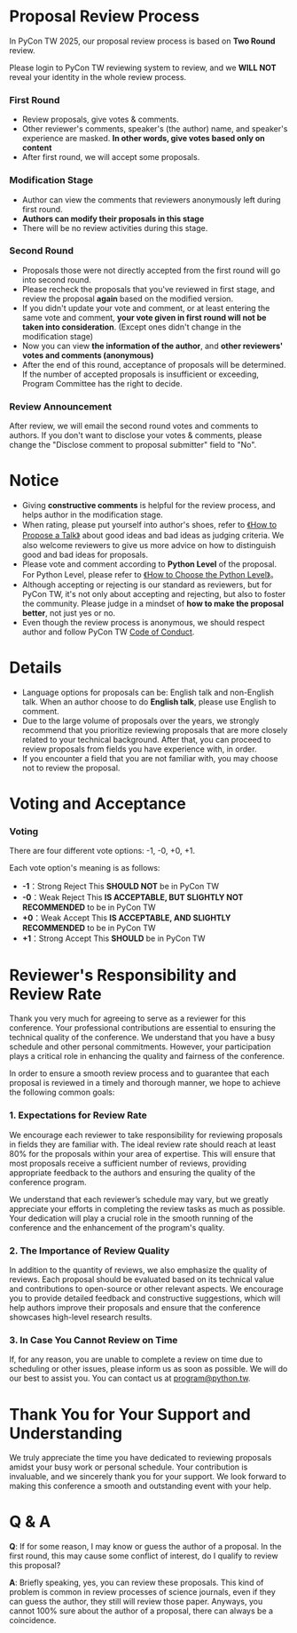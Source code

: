 # Proposal Review Process

In PyCon TW 2025, our proposal review process is based on **Two Round** review.

Please login to PyCon TW reviewing system to review, and we **WILL NOT** reveal your identity in the whole review process.

### First Round
- Review proposals, give votes & comments.
- Other reviewer's comments, speaker's (the author) name, and speaker's experience are masked.
  **In other words, give votes based only on content**
- After first round, we will accept some proposals.

### Modification Stage
- Author can view the comments that reviewers anonymously left during first round.
- **Authors can modify their proposals in this stage**
- There will be no review activities during this stage.

### Second Round
- Proposals those were not directly accepted from the first round will go into second round.
- Please recheck the proposals that you've reviewed in first stage, and review the proposal **again** based on the modified version.
- If you didn't update your vote and comment, or at least entering the same vote and comment, **your vote given in first round will not be taken into consideration**. (Except ones didn't change in the modification stage)
- Now you can view **the information of the author**, and **other reviewers' votes and comments (anonymous)**
- After the end of this round, acceptance of proposals will be determined. If the number of accepted proposals is insufficient or exceeding, Program Committee has the right to decide.

### Review Announcement
After review, we will email the second round votes and comments to authors. If you don't want to disclose your votes & comments, please change the "Disclose comment to proposal submitter" field to "No".

# Notice
- Giving **constructive comments** is helpful for the review process, and helps author in the modification stage.
- When rating, please put yourself into author's shoes, refer to [《How to Propose a Talk》](https://tw.pycon.org/2025/en-us/speaking/talk) about good ideas and bad ideas as judging criteria. We also welcome reviewers to give us more advice on how to distinguish good and bad ideas for proposals.
- Please vote and comment according to **Python Level** of the proposal.
For Python Level, please refer to [《How to Choose the Python Level》](https://tw.pycon.org/2025/en-us/speaking/talk)。
- Although accepting or rejecting is our standard as reviewers, but for PyCon TW, it's not only about accepting and rejecting, but also to foster the community. Please judge in a mindset of **how to make the proposal better**, not just yes or no.
- Even though the review process is anonymous, we should respect author and follow PyCon TW [Code of Conduct](https://tw.pycon.org/2025/en-us/about/code-of-conduct).

# Details
- Language options for proposals can be: English talk and non-English talk. When an author choose to do **English talk**, please use English to comment.
- Due to the large volume of proposals over the years, we strongly recommend that you prioritize reviewing proposals that are more closely related to your technical background. After that, you can proceed to review proposals from fields you have experience with, in order.
- If you encounter a field that you are not familiar with, you may choose not to review the proposal.

# Voting and Acceptance
### Voting

There are four different vote options: -1, -0, +0, +1.

Each vote option's meaning is as follows:
* **-1**：Strong Reject    This **SHOULD NOT** be in PyCon TW
* **-0**：Weak Reject    This **IS ACCEPTABLE, BUT SLIGHTLY NOT RECOMMENDED** to be in PyCon TW 
* **+0**：Weak Accept    This **IS ACCEPTABLE, AND SLIGHTLY RECOMMENDED** to be in PyCon TW
* **+1**：Strong Accept    This **SHOULD** be in PyCon TW

# Reviewer's Responsibility and Review Rate
Thank you very much for agreeing to serve as a reviewer for this conference. Your professional contributions are essential to ensuring the technical quality of the conference. We understand that you have a busy schedule and other personal commitments. However, your participation plays a critical role in enhancing the quality and fairness of the conference.

In order to ensure a smooth review process and to guarantee that each proposal is reviewed in a timely and thorough manner, we hope to achieve the following common goals:

### 1. Expectations for Review Rate
We encourage each reviewer to take responsibility for reviewing proposals in fields they are familiar with. The ideal review rate should reach at least 80% for the proposals within your area of expertise. This will ensure that most proposals receive a sufficient number of reviews, providing appropriate feedback to the authors and ensuring the quality of the conference program.

We understand that each reviewer’s schedule may vary, but we greatly appreciate your efforts in completing the review tasks as much as possible. Your dedication will play a crucial role in the smooth running of the conference and the enhancement of the program's quality.

### 2. The Importance of Review Quality
In addition to the quantity of reviews, we also emphasize the quality of reviews. Each proposal should be evaluated based on its technical value and contributions to open-source or other relevant aspects. We encourage you to provide detailed feedback and constructive suggestions, which will help authors improve their proposals and ensure that the conference showcases high-level research results.

### 3. In Case You Cannot Review on Time
If, for any reason, you are unable to complete a review on time due to scheduling or other issues, please inform us as soon as possible. We will do our best to assist you. You can contact us at program@python.tw.

# Thank You for Your Support and Understanding
We truly appreciate the time you have dedicated to reviewing proposals amidst your busy work or personal schedule. Your contribution is invaluable, and we sincerely thank you for your support. We look forward to making this conference a smooth and outstanding event with your help.

# Q & A
**Q**: If for some reason, I may know or guess the author of a proposal. In the first round, this may cause some conflict of interest, do I qualify to review this proposal?

**A**: Briefly speaking, yes, you can review these proposals. This kind of problem is common in review processes of science journals, even if they can guess the author, they still will review those paper.  Anyways, you cannot 100% sure about the author of a proposal, there can always be a coincidence.
